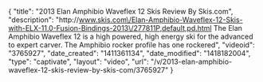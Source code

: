{
    "title": "2013 Elan Amphibio Waveflex 12 Skis Review By Skis.com",
    "description": "http:\/\/www.skis.com\/Elan-Amphibio-Waveflex-12-Skis-with-ELX-11.0-Fusion-Bindings-2013\/277811P,default,pd.html  The Elan Amphibio Waveflex 12 is a high powered, high energy ski for the advanced to expert carver. The Amphibio rocker profile has one rockered",
    "videoid": "3765927",
    "date_created": "1411361134",
    "date_modified": "1418182004",
    "type": "captivate",
    "layout": "video",
    "url": "\/v\/2013-elan-amphibio-waveflex-12-skis-review-by-skis-com\/3765927"
}